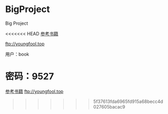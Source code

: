 # BigProject
Big Project

<<<<<<< HEAD
[参考书籍](ftp://youngfool.top)

ftp://youngfool.top

用户：book

密码：9527
=======

[参考书籍](ftp://youngfool.top)
ftp://youngfool.top
>>>>>>> 5f37613fda6965fd915a68becc4d027605bacac9
